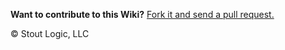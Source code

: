 **Want to contribute to this Wiki?**
[Fork it and send a pull request.](https://github.com/StoutLogic/acf-builder-wiki)

&copy; Stout Logic, LLC

